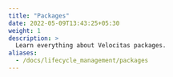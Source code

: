 ```yaml
---
title: "Packages"
date: 2022-05-09T13:43:25+05:30
weight: 1
description: >
  Learn everything about Velocitas packages.
aliases:
  - /docs/lifecycle_management/packages
---
```

